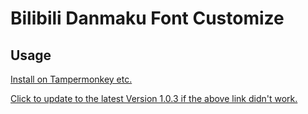 # Bilibili Danmaku Font Customize
## Usage
[Install on Tampermonkey etc.](https://github.com/wayneferdon/Bilibili.Danmaku.Font.Customize/raw/main/main.user.js)

[Click to update to the latest Version 1.0.3 if the above link didn't work.](https://github.com/WayneFerdon/Chrome.Bilibili.Danmaku.Font.Customize/raw/e56e39e67e5e40fa7f8a487920ac4762d774375d/main.user.js)
